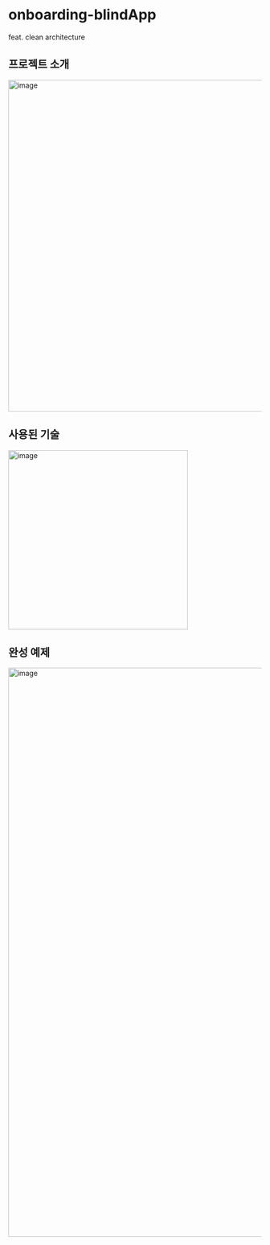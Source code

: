 # onboarding-blindApp
feat. clean architecture

## 프로젝트 소개
<img width="660" alt="image" src="https://github.com/JunnieLee/onboarding-blindApp/assets/33515577/978bfae6-2a42-4708-bd8f-e3fe4941ea99">

## 사용된 기술
<img width="357" alt="image" src="https://github.com/JunnieLee/onboarding-blindApp/assets/33515577/f4257a3c-875e-4c64-9b16-205935785356">

## 완성 예제
<img width="1133" alt="image" src="https://github.com/JunnieLee/onboarding-blindApp/assets/33515577/95062fab-9667-4594-b1af-a48bcb3e2714">
